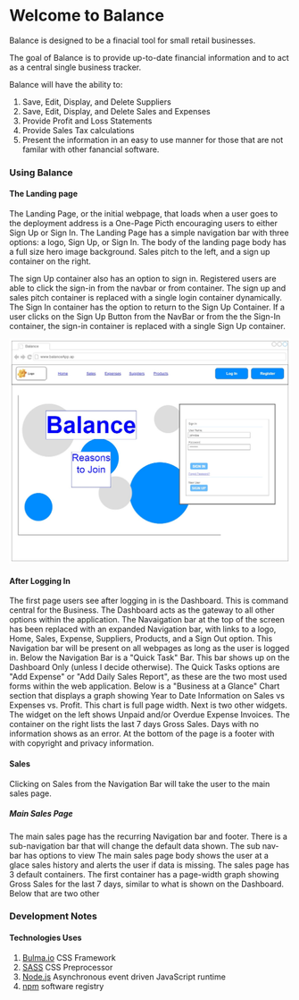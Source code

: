 <!-- User Experience Section -->
# Welcome to Balance

Balance is designed to be a finacial tool for small retail businesses.

The goal of Balance is to provide up-to-date financial information and to act as a central single business tracker.

Balance will have the ability to:
1. Save, Edit, Display, and Delete Suppliers
2. Save, Edit, Display, and Delete Sales and Expenses 
3. Provide Profit and Loss Statements
4. Provide Sales Tax calculations
5. Present the information in an easy to use manner for those that are not familar with other fanancial software.


### Using Balance

#### The Landing page

The Landing Page, or the initial webpage, that loads when a user goes to the deployment address is a One-Page Picth encouraging users to either Sign Up or Sign In.
The Landing Page has a simple navigation bar with three options: a logo, Sign Up, or Sign In.
The body of the landing page body has a full size hero image background. Sales pitch to the left, and a sign up container on the right. 

The sign Up container also has an option to sign in. Registered users are able to click the sign-in from the navbar or from container. The sign up and sales pitch container is replaced with a single login container dynamically. The Sign In container has the option to return to the Sign Up Container. 
If a user clicks on the Sign Up Button from the NavBar or from the the Sign-In container, the sign-in container is replaced with a single Sign Up container.

![alt text](LandingDefault.jpg "Landing Page WireFrame")

#### After Logging In

The first page users see after logging in is the Dashboard.
This is command central for the Business. The Dashboard acts as the gateway to all other options within the application.
The Navaigation bar at the top of the screen has been replaced with an expanded Navigation bar, with links to a logo, Home, Sales, Expense, Suppliers, Products, and a Sign Out option. This Navigation bar will be present on all webpages as long as the user is logged in. 
Below the Navigation Bar is a "Quick Task" Bar. This bar shows up on the Dashboard Only (unless I decide otherwise).
The Quick Tasks options are "Add Expense" or "Add Daily Sales Report", as these are the two most used forms within the web application.
Below is a "Business at a Glance" Chart section that displays a graph showing Year to Date Information on Sales vs Expenses vs. Profit. This chart is full page width.
Next is two other widgets. The widget on the left shows Unpaid and/or Overdue Expense Invoices. The container on the right lists the last 7 days Gross Sales. Days with no information shows as an error.
At the bottom of the page is a footer with with copyright and privacy information.

#### Sales
Clicking on Sales from the Navigation Bar will take the user to the main sales page.

##### Main Sales Page
The main sales page has the recurring Navigation bar and footer.
There is a sub-navigation bar that will change the default data shown. The sub nav-bar has options to view 
The main sales page body shows the user at a glace sales history and alerts the user if data is missing.
The sales page has 3 default containers.
The first container has a page-width graph showing Gross Sales for the last 7 days, similar to what is shown on the Dashboard.
Below that are two other 

<!-- Development Documentation Section -->
### Development Notes

#### Technologies Uses

1. [Bulma.io](https://www.bulma.io) CSS Framework
2. [SASS](https://sass-lang.com/) CSS Preprocessor
3. [Node.js](https://nodejs.org/) Asynchronous event driven JavaScript runtime
4. [npm](https://docs.npmjs.com/) software registry
